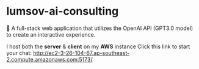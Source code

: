 # lumsov-ai-consulting
🤖️ A full-stack web application that utilizes the OpenAI API (GPT3.0 model) to create an interactive experience.

I host both the **server** & **client** on my **AWS** instance
Click this link to start your chat: http://ec2-3-26-104-67.ap-southeast-2.compute.amazonaws.com:5173/
